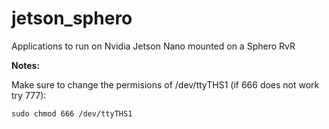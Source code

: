 # jetson_sphero
Applications to run on Nvidia Jetson Nano mounted on a Sphero RvR


**Notes:** 

Make sure to change the permisions of /dev/ttyTHS1 (if 666 does not work try 777): 
```
sudo chmod 666 /dev/ttyTHS1
```

